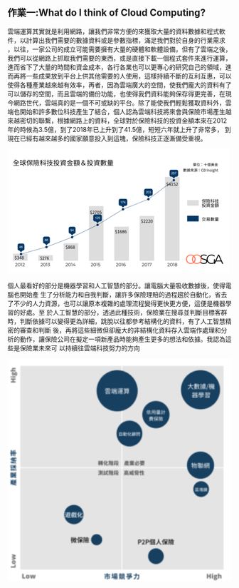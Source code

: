 ## 作業一:What do I think of Cloud Computing?

雲端運算其實就是利用網路，讓我們非常方便的來獲取大量的資料數據和程式軟件，以計算出我們需要的數據資料或是參數指標，滿足我們對於自身的行業需求
，以往，一家公司的成立可能需要擁有大量的硬體和軟體設備，但有了雲端之後，我們可以從網路上抓取我們需要的東西，或是直接下載一個程式套件來進行運算，
進而省下了大量的時間和資金成本，各行各業也可以更專心的研究自己的領域，進而再將一些成果放到平台上供其他需要的人使用，這樣持續不斷的互利互惠，可以
使得各種產業越來越有效率，再者，因為雲端廣大的空間，使我們龐大的資料有了可以儲存的空間，而且雲端的備份功能，也使得我們資料能夠保存得更完善，在現
今網路世代，雲端真的是一個不可或缺的平台。除了能使我們輕鬆獲取資料外，雲端也開始和許多數位科技產生了結合，個人認為雲端科技將來會與保險市場產生越
來越密切的聯繫，根據網路上的資料，全球對於保險科技的投資金額本來在2012年的時候為3.5億，到了2018年已上升到了41.5億，短短六年就上升了非常多，
到現在已經有越來越多的國家願意投入到這塊，保險科技正逐漸備受重視。

![image](https://github.com/Leo90616/Photo/blob/main/123.png)

個人最看好的部分是機器學習和人工智慧的部分。讓電腦大量吸收數據後，使得電腦也開始產
生了分析能力和自我判斷，讓許多保險理賠的過程趨於自動化，省去了不少的人力資源，也可以讓原本複雜的處理流程變得更快更方便，這便是機器學習的好處。至
於人工智慧的部分，透過此種技術，保險業在搜尋並判斷目標客群時，判斷依據可以變得更為詳細，跳脫以往都參考結構化的資料，有了人工智慧精密的審查和判斷
後，再將這些細微但卻龐大的非結構化資料存入雲端作處理和分析的動作，讓保險公司在擬定一項新產品時能夠產生更多的想法和依據。我認為這些是保險業未來可
以持續往雲端科技努力的方向

![image](https://github.com/Leo90616/Photo/blob/main/789.png)



